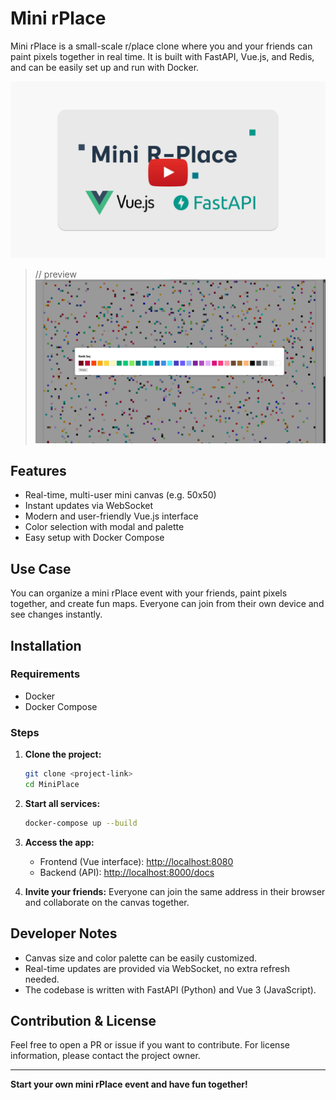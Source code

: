 # Mini rPlace

Mini rPlace is a small-scale r/place clone where you and your friends can paint pixels together in real time. It is built with FastAPI, Vue.js, and Redis, and can be easily set up and run with Docker.

<img src="https://github.com/farukseker/Mini-R-Place/blob/main/.preview/banner.png" alt="Mini rPlace preview image" style="display:none;">

[![Project Banner](.preview/banner_with_play_btn.png)](https://youtu.be/BSK8Dn7GpaQ)

> // preview ![choose a color](.preview/choose_a_color.png)


## Features
- Real-time, multi-user mini canvas (e.g. 50x50)
- Instant updates via WebSocket
- Modern and user-friendly Vue.js interface
- Color selection with modal and palette
- Easy setup with Docker Compose

## Use Case
You can organize a mini rPlace event with your friends, paint pixels together, and create fun maps. Everyone can join from their own device and see changes instantly.

## Installation

### Requirements
- Docker
- Docker Compose

### Steps

1. **Clone the project:**
   ```bash
   git clone <project-link>
   cd MiniPlace
   ```

2. **Start all services:**
   ```bash
   docker-compose up --build
   ```

3. **Access the app:**
   - Frontend (Vue interface): [http://localhost:8080](http://localhost:8080)
   - Backend (API): [http://localhost:8000/docs](http://localhost:8000/docs)

4. **Invite your friends:**
   Everyone can join the same address in their browser and collaborate on the canvas together.

## Developer Notes
- Canvas size and color palette can be easily customized.
- Real-time updates are provided via WebSocket, no extra refresh needed.
- The codebase is written with FastAPI (Python) and Vue 3 (JavaScript).

## Contribution & License
Feel free to open a PR or issue if you want to contribute. For license information, please contact the project owner.

---

**Start your own mini rPlace event and have fun together!** 